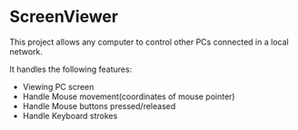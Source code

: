 # ScreenViewer

 This project allows any computer to control other PCs connected in a local network.  



  It handles the following features:
  
 - Viewing PC screen
 - Handle Mouse movement(coordinates of mouse pointer)
 - Handle Mouse buttons pressed/released
 - Handle Keyboard strokes
